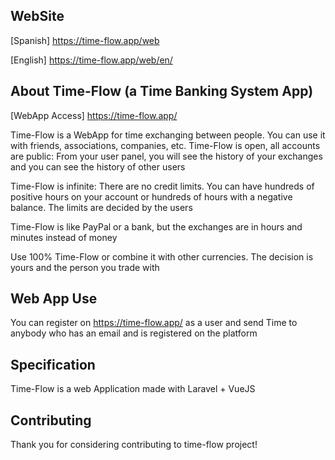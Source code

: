 ## WebSite

[Spanish] https://time-flow.app/web

[English] https://time-flow.app/web/en/

## About Time-Flow (a Time Banking System App)

[WebApp Access] https://time-flow.app/

Time-Flow is a WebApp for time exchanging between people. You can use it with friends, associations, companies, etc.
Time-Flow is open, all accounts are public: From your user panel, you will see the history of your exchanges and you can see the history of other users

Time-Flow is infinite: There are no credit limits. You can have hundreds of positive hours on your account or hundreds of hours with a negative balance. The limits are decided by the users

Time-Flow is like PayPal or a bank, but the exchanges are in hours and minutes instead of money

Use 100% Time-Flow or combine it with other currencies. The decision is yours and the person you trade with

## Web App Use

You can register on https://time-flow.app/ as a user and send Time to anybody who has an email and is registered on the platform

## Specification

Time-Flow is a web Application made with Laravel + VueJS

## Contributing

Thank you for considering contributing to time-flow project!
